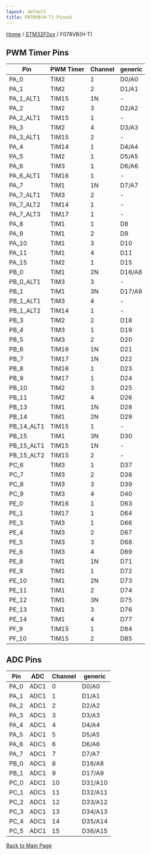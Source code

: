 ```yaml
---
layout: default
title: F078VB(H-T) Pinout
---
```


[Home](../../index.md) / [STM32F0xx](../index.md) / F078VB(H-T)

## PWM Timer Pins

| Pin | PWM Timer | Channel | generic |
| --- | --- | --- | --- |
| PA_0 | TIM2 | 1 | D0/A0 |
| PA_1 | TIM2 | 2 | D1/A1 |
| PA_1_ALT1 | TIM15 | 1N | - |
| PA_2 | TIM2 | 3 | D2/A2 |
| PA_2_ALT1 | TIM15 | 1 | - |
| PA_3 | TIM2 | 4 | D3/A3 |
| PA_3_ALT1 | TIM15 | 2 | - |
| PA_4 | TIM14 | 1 | D4/A4 |
| PA_5 | TIM2 | 1 | D5/A5 |
| PA_6 | TIM3 | 1 | D6/A6 |
| PA_6_ALT1 | TIM16 | 1 | - |
| PA_7 | TIM1 | 1N | D7/A7 |
| PA_7_ALT1 | TIM3 | 2 | - |
| PA_7_ALT2 | TIM14 | 1 | - |
| PA_7_ALT3 | TIM17 | 1 | - |
| PA_8 | TIM1 | 1 | D8 |
| PA_9 | TIM1 | 2 | D9 |
| PA_10 | TIM1 | 3 | D10 |
| PA_11 | TIM1 | 4 | D11 |
| PA_15 | TIM2 | 1 | D15 |
| PB_0 | TIM1 | 2N | D16/A8 |
| PB_0_ALT1 | TIM3 | 3 | - |
| PB_1 | TIM1 | 3N | D17/A9 |
| PB_1_ALT1 | TIM3 | 4 | - |
| PB_1_ALT2 | TIM14 | 1 | - |
| PB_3 | TIM2 | 2 | D18 |
| PB_4 | TIM3 | 1 | D19 |
| PB_5 | TIM3 | 2 | D20 |
| PB_6 | TIM16 | 1N | D21 |
| PB_7 | TIM17 | 1N | D22 |
| PB_8 | TIM16 | 1 | D23 |
| PB_9 | TIM17 | 1 | D24 |
| PB_10 | TIM2 | 3 | D25 |
| PB_11 | TIM2 | 4 | D26 |
| PB_13 | TIM1 | 1N | D28 |
| PB_14 | TIM1 | 2N | D29 |
| PB_14_ALT1 | TIM15 | 1 | - |
| PB_15 | TIM1 | 3N | D30 |
| PB_15_ALT1 | TIM15 | 1N | - |
| PB_15_ALT2 | TIM15 | 2 | - |
| PC_6 | TIM3 | 1 | D37 |
| PC_7 | TIM3 | 2 | D38 |
| PC_8 | TIM3 | 3 | D39 |
| PC_9 | TIM3 | 4 | D40 |
| PE_0 | TIM16 | 1 | D63 |
| PE_1 | TIM17 | 1 | D64 |
| PE_3 | TIM3 | 1 | D66 |
| PE_4 | TIM3 | 2 | D67 |
| PE_5 | TIM3 | 3 | D68 |
| PE_6 | TIM3 | 4 | D69 |
| PE_8 | TIM1 | 1N | D71 |
| PE_9 | TIM1 | 1 | D72 |
| PE_10 | TIM1 | 2N | D73 |
| PE_11 | TIM1 | 2 | D74 |
| PE_12 | TIM1 | 3N | D75 |
| PE_13 | TIM1 | 3 | D76 |
| PE_14 | TIM1 | 4 | D77 |
| PF_9 | TIM15 | 1 | D84 |
| PF_10 | TIM15 | 2 | D85 |


## ADC Pins

| Pin | ADC | Channel | generic |
| --- | --- | --- | --- |
| PA_0 | ADC1 | 0 | D0/A0 |
| PA_1 | ADC1 | 1 | D1/A1 |
| PA_2 | ADC1 | 2 | D2/A2 |
| PA_3 | ADC1 | 3 | D3/A3 |
| PA_4 | ADC1 | 4 | D4/A4 |
| PA_5 | ADC1 | 5 | D5/A5 |
| PA_6 | ADC1 | 6 | D6/A6 |
| PA_7 | ADC1 | 7 | D7/A7 |
| PB_0 | ADC1 | 8 | D16/A8 |
| PB_1 | ADC1 | 9 | D17/A9 |
| PC_0 | ADC1 | 10 | D31/A10 |
| PC_1 | ADC1 | 11 | D32/A11 |
| PC_2 | ADC1 | 12 | D33/A12 |
| PC_3 | ADC1 | 13 | D34/A13 |
| PC_4 | ADC1 | 14 | D35/A14 |
| PC_5 | ADC1 | 15 | D36/A15 |


[Back to Main Page](../../index.md)
